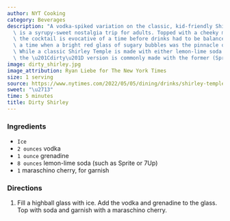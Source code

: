 ```yaml
---
author: NYT Cooking
category: Beverages
description: "A vodka-spiked variation on the classic, kid-friendly Shirley Temple,\
  \ is a syrupy-sweet nostalgia trip for adults. Topped with a cheeky maraschino cherry,\
  \ the cocktail is evocative of a time before drinks had to be balanced or nuanced,\
  \ a time when a bright red glass of sugary bubbles was the pinnacle of festivity.\
  \ While a classic Shirley Temple is made with either lemon-lime soda or ginger ale,\
  \ the \u201Cdirty\u201D version is commonly made with the former (Sprite or 7Up)."
image: dirty_shirley.jpg
image_attribution: Ryan Liebe for The New York Times
size: 1 serving
source: https://www.nytimes.com/2022/05/05/dining/drinks/shirley-temple-vodka.html
sweet: "\u2713"
time: 5 minutes
title: Dirty Shirley
---
```


### Ingredients

* `Ice`
* `2 ounces` vodka
* `1 ounce` grenadine
* `8 ounces` lemon-lime soda (such as Sprite or 7Up)
* `1` maraschino cherry, for garnish

### Directions

1. Fill a highball glass with ice. Add the vodka and grenadine to the glass. Top with soda and garnish with a maraschino cherry.
